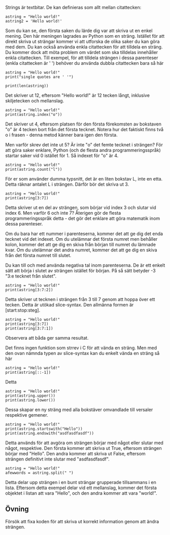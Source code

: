 Strings är textbitar. De kan definieras som allt mellan citattecken:

    astring = "Hello world!"
    astring2 = 'Hello world!'

Som du kan se, den första saken du lärde dig var att skriva ut en enkel mening. Den här meningen lagrades av Python som en sträng. Istället för att direkt skriva ut strängar kommer vi att utforska de olika saker du kan göra med dem. Du kan också använda enkla citattecken för att tilldela en sträng. Du kommer dock att möta problem om värdet som ska tilldelas innehåller enkla citattecken. Till exempel, för att tilldela strängen i dessa parenteser (enkla citattecken är ' ') behöver du använda dubbla citattecken bara så här

    astring = "Hello world!"
    print("single quotes are ' '")

    print(len(astring))

Det skriver ut 12, eftersom "Hello world!" är 12 tecken långt, inklusive skiljetecken och mellanslag.

    astring = "Hello world!"
    print(astring.index("o"))

Det skriver ut 4, eftersom platsen för den första förekomsten av bokstaven "o" är 4 tecken bort från det första tecknet. Notera hur det faktiskt finns två o i frasen - denna metod känner bara igen den första.

Men varför skrev det inte ut 5? Är inte "o" det femte tecknet i strängen? För att göra saker enklare, Python (och de flesta andra programmeringsspråk) startar saker vid 0 istället för 1. Så indexet för "o" är 4.

    astring = "Hello world!"
    print(astring.count("l"))

För er som använder dumma typsnitt, det är en liten bokstav L, inte en etta. Detta räknar antalet L i strängen. Därför bör det skriva ut 3.

    astring = "Hello world!"
    print(astring[3:7])

Detta skriver ut en del av strängen, som börjar vid index 3 och slutar vid index 6. Men varför 6 och inte 7? Återigen gör de flesta programmeringsspråk detta - det gör det enklare att göra matematik inom dessa parenteser.

Om du bara har ett nummer i parenteserna, kommer det att ge dig det enda tecknet vid det indexet. Om du utelämnar det första numret men behåller kolon, kommer det att ge dig en skiva från början till numret du lämnade kvar. Om du utelämnar det andra numret, kommer det att ge dig en skiva från det första numret till slutet.

Du kan till och med använda negativa tal inom parenteserna. De är ett enkelt sätt att börja i slutet av strängen istället för början. På så sätt betyder -3 "3:e tecknet från slutet".

    astring = "Hello world!"
    print(astring[3:7:2])

Detta skriver ut tecknen i strängen från 3 till 7 genom att hoppa över ett tecken. Detta är utökad slice-syntax. Den allmänna formen är [start:stop:steg].

    astring = "Hello world!"
    print(astring[3:7])
    print(astring[3:7:1])

Observera att båda ger samma resultat.

Det finns ingen funktion som strrev i C för att vända en sträng. Men med den ovan nämnda typen av slice-syntax kan du enkelt vända en sträng så här

    astring = "Hello world!"
    print(astring[::-1])

Detta

    astring = "Hello world!"
    print(astring.upper())
    print(astring.lower())

Dessa skapar en ny sträng med alla bokstäver omvandlade till versaler respektive gemener.

    astring = "Hello world!"
    print(astring.startswith("Hello"))
    print(astring.endswith("asdfasdfasdf"))

Detta används för att avgöra om strängen börjar med något eller slutar med något, respektive. Den första kommer att skriva ut True, eftersom strängen börjar med "Hello". Den andra kommer att skriva ut False, eftersom strängen definitivt inte slutar med "asdfasdfasdf".

    astring = "Hello world!"
    afewwords = astring.split(" ")

Detta delar upp strängen i en bunt strängar grupperade tillsammans i en lista. Eftersom detta exempel delar vid ett mellanslag, kommer det första objektet i listan att vara "Hello", och den andra kommer att vara "world!".

Övning
--------

Försök att fixa koden för att skriva ut korrekt information genom att ändra strängen.